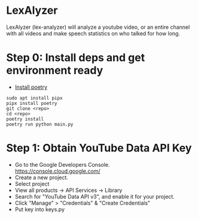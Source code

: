 # LexAlyzer

LexAlyzer (lex-analyzer) will analyze a youtube video, or an entire channel with all videos and make speech statistics on who talked for how long.

# Step 0: Install deps and get environment ready

* [Install poetry](https://python-poetry.org/docs/)

```
sudo apt install pipx
pipx install poetry
git clone <repo>
cd <repo>
poetry install
poetry run python main.py
```

# Step 1: Obtain YouTube Data API Key

* Go to the Google Developers Console. https://console.cloud.google.com/
* Create a new project.
* Select project
* View all products -> API Services -> Library
* Search for "YouTube Data API v3", and enable it for your project.
* Click "Manage" > "Credentials" & "Create Credentials"
* Put key into keys.py
